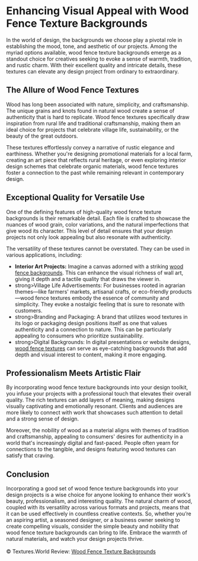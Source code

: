 <h1>Enhancing Visual Appeal with Wood Fence Texture Backgrounds</h1>

In the world of design, the backgrounds we choose play a pivotal role in establishing the mood, tone, and aesthetic of our projects. Among the myriad options available, wood fence texture backgrounds emerge as a standout choice for creatives seeking to evoke a sense of warmth, tradition, and rustic charm. With their excellent quality and intricate details, these textures can elevate any design project from ordinary to extraordinary.

<h2>The Allure of Wood Fence Textures</h2>
Wood has long been associated with nature, simplicity, and craftsmanship. The unique grains and knots found in natural wood create a sense of authenticity that is hard to replicate. Wood fence textures specifically draw inspiration from rural life and traditional craftsmanship, making them an ideal choice for projects that celebrate village life, sustainability, or the beauty of the great outdoors.

These textures effortlessly convey a narrative of rustic elegance and earthiness. Whether you're designing promotional materials for a local farm, creating an art piece that reflects rural heritage, or even exploring interior design schemes that celebrate organic materials, wood fence textures foster a connection to the past while remaining relevant in contemporary design.

<h2>Exceptional Quality for Versatile Use</h2>
One of the defining features of high-quality wood fence texture backgrounds is their remarkable detail. Each file is crafted to showcase the nuances of wood grain, color variations, and the natural imperfections that give wood its character. This level of detail ensures that your design projects not only look appealing but also resonate with authenticity.

The versatility of these textures cannot be overstated. They can be used in various applications, including:
<ul>
<li><strong>Interior Art Projects:</strong> Imagine a canvas adorned with a striking <a href="https://textures.world/wood/40-wood-fence-texture-backgrounds">wood fence backgrounds</a>. This can enhance the visual richness of wall art, giving it depth and a tactile quality that draws the viewer in.</li>

<li>strong>Village Life Advertisements:</strong> For businesses rooted in agrarian themes—like farmers' markets, artisanal crafts, or eco-friendly products—wood fence textures embody the essence of community and simplicity. They evoke a nostalgic feeling that is sure to resonate with customers.</li>

<li>strong>Branding and Packaging:</strong> A brand that utilizes wood textures in its logo or packaging design positions itself as one that values authenticity and a connection to nature. This can be particularly appealing to consumers who prioritize sustainability.</li>

<li>strong>Digital Backgrounds:</strong> In digital presentations or website designs, <a href="https://textures.world/wood/40-wood-fence-texture-backgrounds">wood fence textures</a> can serve as eye-catching backgrounds that add depth and visual interest to content, making it more engaging.</li>
</ul>
<h2>Professionalism Meets Artistic Flair</h2>
By incorporating wood fence texture backgrounds into your design toolkit, you infuse your projects with a professional touch that elevates their overall quality. The rich textures can add layers of meaning, making designs visually captivating and emotionally resonant. Clients and audiences are more likely to connect with work that showcases such attention to detail and a strong sense of design.

Moreover, the nobility of wood as a material aligns with themes of tradition and craftsmanship, appealing to consumers' desires for authenticity in a world that's increasingly digital and fast-paced. People often yearn for connections to the tangible, and designs featuring wood textures can satisfy that craving.

<h2>Conclusion</h2>
Incorporating a good set of wood fence texture backgrounds into your design projects is a wise choice for anyone looking to enhance their work's beauty, professionalism, and interesting quality. The natural charm of wood, coupled with its versatility across various formats and projects, means that it can be used effectively in countless creative contexts. So, whether you’re an aspiring artist, a seasoned designer, or a business owner seeking to create compelling visuals, consider the simple beauty and nobility that wood fence texture backgrounds can bring to life. Embrace the warmth of natural materials, and watch your design projects thrive.
<br><br>
© Textures.World Review: <a href="https://textures.world/wood/40-wood-fence-texture-backgrounds">Wood Fence Texture Backgrounds</a>
